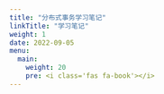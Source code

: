 ```yaml
---
title: "分布式事务学习笔记"
linkTitle: "学习笔记"
weight: 1
date: 2022-09-05
menu:
  main:
    weight: 20
    pre: <i class='fas fa-book'></i>
---
```


